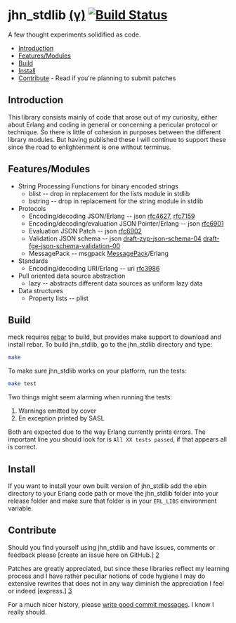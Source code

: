 jhn_stdlib [(γ)][5] [![Build Status](https://secure.travis-ci.org/JanHenryNystrom/jhn_stdlib.png)](http://travis-ci.org/JanHenryNystrom/jhn_stdlib)
==========

A few thought experiments solidified as code.

  * [Introduction](#introduction)
  * [Features/Modules](#features)
  * [Build](#build)
  * [Install](#install)
  * [Contribute](#contribute) - Read if you're planning to submit patches

<a name='introduction'>

Introduction
------------

This library consists mainly of code that arose out of my curiosity, either
about Erlang and coding in general or concerning a pericular protocol or
technique. So there is little of cohesion in purposes between the different
library modules. But having published these I will continue to support these
since the road to enlightenment is one without terminus.

<a name='features'>

Features/Modules
--------

  * String Processing Functions for binary encoded strings
    * blist -- drop in replacement for the lists module in stdlib
    * bstring -- drop in replacement for the string module in stdlib
  * Protocols
    * Encoding/decoding JSON/Erlang  -- json [rfc4627][6], [rfc7159][7]
    * Encoding/decoding/evaluation JSON Pointer/Erlang  -- json [rfc6901][8]
    * Evaluation JSON Patch -- json [rfc6902][9]
    * Validation JSON schema -- json [draft-zyp-json-schema-04][10]
                                     [draft-fge-json-schema-validation-00][11]
    * MessagePack -- msgpack [MessagePack][12]/Erlang
  * Standards
    * Encoding/decoding URI/Erlang -- uri [rfc3986][13]
  * Pull oriented data source abstraction
    * lazy -- abstracts different data sources as uniform lazy data
  * Data structures
    * Property lists -- plist

<a name='build'>

Build
-----

meck requires [rebar][1] to build, but provides make support to download and
install rebar. To build jhn_stdlib, go to the jhn_stdlib directory and type:

```sh
make
```

To make sure jhn_stdlib works on your platform, run the tests:

```sh
make test
```

Two things might seem alarming when running the tests:

  1. Warnings emitted by cover
  2. En exception printed by SASL

Both are expected due to the way Erlang currently prints errors. The
important line you should look for is `All XX tests passed`, if that
appears all is correct.


<a name='install'>

Install
-------

If you want to install your own built version of jhn_stdlib add the ebin
directory to your Erlang code path or move the jhn_stdlib folder into your
release folder and make sure that folder is in your `ERL_LIBS`
environment variable.


<a name='contribute'>

Contribute
----------

Should you find yourself using jhn_stdlib and have issues, comments or
feedback please [create an issue here on GitHub.] [2]

Patches are greatly appreciated, but since these libraries reflect my
learning process and I have rather peculiar notions of code hygiene
I may do extensive rewrites that does not in any way diminish the
appreciation I feel or indeed [express.] [3]

For a much nicer history, please [write good commit messages][4].
I know I really should.

  [1]: http://github.com/rebar/rebar
       "Rebar - A build tool for Erlang"
  [2]: http://github.com/JanHenryNystrom/jhn_stdlib/issues
       "jhn_stdlib issues"
  [3]: http://github.com/JanHenryNystrom/jhn_stdlib/blob/master/THANKS
       "thanks"
  [4]: http://github.com/erlang/otp/wiki/Writing-good-commit-messages
       "Erlang/OTP commit messages"
  [5]: http://en.wikipedia.org/wiki/Software_release_life_cycle
       "Software release life cycle"
  [6]: http://www.ietf.org/rfc/rfc4627.txt
       "The application/json Media Type for JavaScript Object Notation (JSON)"
  [7]: http://www.ietf.org/rfc/rfc7159.txt
       "The JavaScript Object Notation (JSON) Data Interchange Format"
  [8]: http://www.ietf.org/rfc/rfc6901.txt
       "JavaScript Object Notation (JSON) Pointer"
  [9]: http://www.ietf.org/rfc/rfc6902.txt
       "JavaScript Object Notation (JSON) Patch"
  [10]: http://tools.ietf.org/id/draft-zyp-json-schema-04.txt
       "JSON Schema: core definitions and terminology"
  [11]: http://tools.ietf.org/id/draft-fge-json-schema-validation-00.txt
       "JSON Schema: interactive and non interactive validation"
  [12]: http://msgpack.org/
       "An efficient binary serialization format"
  [13]: http://www.ietf.org/rfc/rfc3986.txt
       "Uniform Resource Identifier (URI): Generic Syntax"


